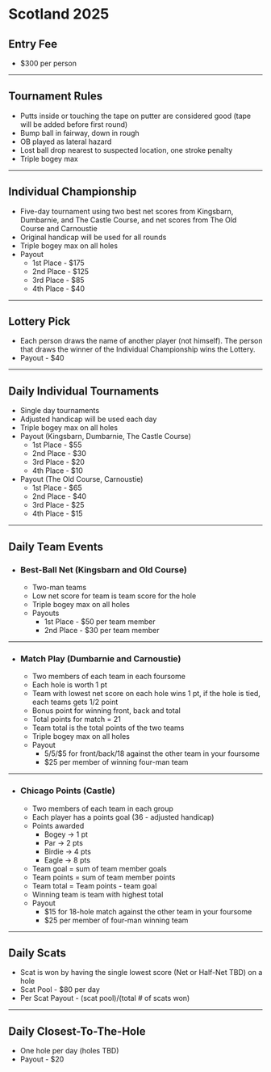 # Scotland 2025

## Entry Fee
- $300 per person

---

## Tournament Rules
- Putts inside or touching the tape on putter are considered good  (tape will be added before first round)
- Bump ball in fairway, down in rough
- OB played as lateral hazard
- Lost ball drop nearest to suspected location, one stroke penalty
- Triple bogey max

---

## Individual Championship
- Five-day tournament using two best net scores from Kingsbarn, Dumbarnie, and The Castle Course, and net scores from The Old Course and Carnoustie
- Original handicap will be used for all rounds
- Triple bogey max on all holes
- Payout
  - 1st Place - $175
  - 2nd Place - $125
  - 3rd Place - $85
  - 4th Place - $40

---

## Lottery Pick
- Each person draws the name of another player (not himself). The person that draws the winner of the Individual Championship wins the Lottery.
- Payout - $40

---

## Daily Individual Tournaments
- Single day tournaments
- Adjusted handicap will be used each day
- Triple bogey max on all holes
- Payout (Kingsbarn, Dumbarnie, The Castle Course)
  - 1st Place - $55
  - 2nd Place - $30
  - 3rd Place - $20
  - 4th Place - $10
- Payout (The Old Course, Carnoustie)
  - 1st Place - $65
  - 2nd Place - $40
  - 3rd Place - $25
  - 4th Place - $15

---

## Daily Team Events

- ### Best-Ball Net (Kingsbarn and Old Course)
  - Two-man teams
  - Low net score for team is team score for the hole
  - Triple bogey max on all holes
  - Payouts
    - 1st Place - $50 per team member
    - 2nd Place - $30 per team member

---

- ### Match Play (Dumbarnie and Carnoustie)
  - Two members of each team in each foursome
  - Each hole is worth 1 pt
  - Team with lowest net score on each hole wins 1 pt, if the hole is tied, each teams gets 1/2 point
  - Bonus point for winning front, back and total
  - Total points for match = 21
  - Team total is the total points of the two teams
  - Triple bogey max on all holes
  - Payout
    - $5/$5/$5 for front/back/18 against the other team in your foursome
    - $25 per member of winning four-man team

---

- ### Chicago Points (Castle)
  - Two members of each team in each group
  - Each player has a points goal (36 - adjusted handicap)
  - Points awarded
    - Bogey -> 1 pt
    - Par -> 2 pts
    - Birdie -> 4 pts
    - Eagle -> 8 pts
  - Team goal = sum of team member goals
  - Team points = sum of team member points
  - Team total = Team points - team goal
  - Winning team is team with highest total
  - Payout
    - $15 for 18-hole match against the other team in your foursome
    - $25 per member of four-man winning team

---

## Daily Scats
- Scat is won by having the single lowest score (Net or Half-Net TBD) on a hole
- Scat Pool - $80 per day
- Per Scat Payout - (scat pool)/(total # of scats won)

---

## Daily Closest-To-The-Hole
- One hole per day (holes TBD)
- Payout - $20


<!---
Handicap Adjustments
Handicaps will be adjusted each day, and the adjusted handicaps will be used for Daily Individual tournaments, Daily Team events, and Daily Scats. Adjusted handicaps will not be used for the five-day individual championship.
Adjusted Net (grading on the curve): The calculation of the adjusted handicap will be based on an adjusted net score for each round. The adjusted net score is the (net score) � (median net score for that round). For example, if the median net score for Day 1 is +2.  A net score of -1 would be adjusted to -3, a net score of +2 would be adjusted to zero, and a net score of +4 would be adjusted to +2.
- Day 1  
o Use original handicap
- Day 2 
o Adjustment = (Day 1 AdjNet)/ 4, rounded to nearest �. Note: Maximum adjustment is plus or minus 0.5
o Adjusted Handicap = Original handicap + adjustment
- Day 3
o Adjustment = Lowest of (Day 1 AdjNet, Day 2 AdjNet) / 4, rounded to nearest �. Note: Maximum adjustment is plus or minus 1
o Adjusted Handicap = Original handicap + adjustment
- Day 4
o Adjustment = Two Lowest (Day 1 AdjNet, Day 2 AdjNet, Day 3 AdjNet) / 4, rounded to nearest �. Note: Maximum adjustment is plus or minus 2
o Adjusted Handicap = Original handicap + adjustment
- Day 5
o Adjustment = Three Lowest (Day 1 AdjNet, Day 2 AdjNet, Day 3 AdjNet, Day 4 AdjNet) / 4, rounded to nearest �. Note: Maximum adjustment is plus or minus 3
o Adjusted Handicap = Original handicap + adjustment

--->
